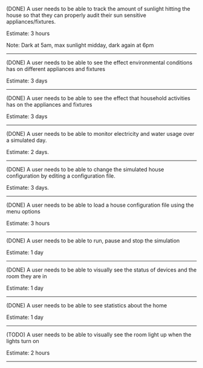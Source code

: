 (DONE)
A user needs to be able to track the amount of sunlight hitting the house so that they can properly audit their sun sensitive appliances/fixtures.

Estimate: 3 hours

Note: Dark at 5am, max sunlight midday, dark again at 6pm

------------------------

(DONE)
A user needs to be able to see the effect environmental conditions has on different appliances and fixtures

Estimate: 3 days

-------------------------

(DONE) 
A user needs to be able to see the effect that household activities has on the appliances and fixtures

Estimate: 3 days

-------------------------

(DONE)
A user needs to be able to monitor electricity and water usage over a simulated day.

Estimate: 2 days.

-------------------------

(DONE)
A user needs to be able to change the simulated house configuration by editing a configuration file.

Estimate: 3 days.

-------------------------

(DONE)
A user needs to be able to load a house configuration file using the menu options

Estimate: 3 hours

-------------------------

(DONE) 
A user needs to be able to run, pause and stop the simulation

Estimate: 1 day

------------------------

(DONE) 
A user needs to be able to visually see the status of devices and the room they are in

Estimate: 1 day

------------------------

(DONE) 
A user needs to be able to see statistics about the home

Estimate: 1 day

------------------------

(TODO)
A user needs to be able to visually see the room light up when the lights turn on

Estimate: 2 hours

------------------------
